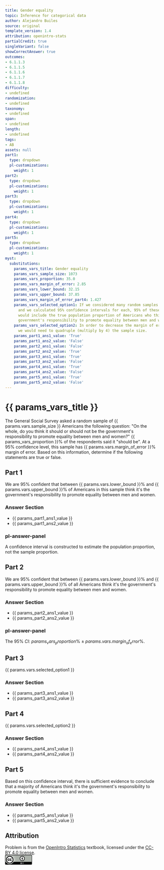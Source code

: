 ```yaml
---
title: Gender equality
topic: Inference for categorical data
author: Alejandro Builes
source: original
template_version: 1.4
attribution: openintro-stats
partialCredit: true
singleVariant: false
showCorrectAnswer: true
outcomes:
- 6.1.1.3
- 6.1.1.5
- 6.1.1.6
- 6.1.1.7
- 6.1.1.8
difficulty:
- undefined
randomization:
- undefined
taxonomy:
- undefined
span:
- undefined
length:
- undefined
tags:
- AB
assets: null
part1:
  type: dropdown
  pl-customizations:
    weight: 1
part2:
  type: dropdown
  pl-customizations:
    weight: 1
part3:
  type: dropdown
  pl-customizations:
    weight: 1
part4:
  type: dropdown
  pl-customizations:
    weight: 1
part5:
  type: dropdown
  pl-customizations:
    weight: 1
myst:
  substitutions:
    params_vars_title: Gender equality
    params_vars_sample_size: 1073
    params_vars_proportion: 35.0
    params_vars_margin_of_error: 2.85
    params_vars_lower_bound: 32.15
    params_vars_upper_bound: 37.85
    params_vars_margin_of_error_part4: 1.427
    params_vars_selected_option1: If we considered many random samples of 1073 Americans,
      and we calculated 95% confidence intervals for each, 95% of these intervals
      would include the true population proportion of Americans who think it's the
      government's responsibility to promote equality between men and women.
    params_vars_selected_option2: In order to decrease the margin of error to 0.02853901176713798%,
      we would need to quadruple (multiply by 4) the sample size.
    params_part1_ans1_value: 'True'
    params_part1_ans2_value: 'False'
    params_part2_ans1_value: 'False'
    params_part2_ans2_value: 'True'
    params_part3_ans1_value: 'True'
    params_part3_ans2_value: 'False'
    params_part4_ans1_value: 'True'
    params_part4_ans2_value: 'False'
    params_part5_ans1_value: 'True'
    params_part5_ans2_value: 'False'
---
```

# {{ params_vars_title }}
The General Social Survey asked a random sample of {{ params.vars.sample_size }} Americans the following question: "On the whole, do you think it should or should not be the government's responsibility to promote equality between men and women?" {{ params_vars_proportion }}% of the respondents said it "should be". At a 95% confidence level, this sample has {{ params.vars.margin_of_error }}% margin of error. Based on this information, determine if the following statements are true or false.

## Part 1

We are 95% confident that between {{ params.vars.lower_bound }}% and {{ params.vars.upper_bound }}% of Americans in this sample think it's the government's responsibility to promote equality between men and women.

### Answer Section

- {{ params_part1_ans1_value }}
- {{ params_part1_ans2_value }}

### pl-answer-panel

A confidence interval is constructed to estimate the population proportion, not the sample proportion.

## Part 2

We are 95% confident that between {{ params.vars.lower_bound }}% and {{ params.vars.upper_bound }}% of all Americans think it's the government's responsibility to promote equality between men and women.

### Answer Section

- {{ params_part2_ans1_value }}
- {{ params_part2_ans2_value }}

### pl-answer-panel

The $95$% $CI:$ ${{ params_vars_proportion }}$% $\pm$ ${{ params.vars.margin_of_error }}$%.

## Part 3

{{ params.vars.selected_option1 }}

### Answer Section

- {{ params_part3_ans1_value }}
- {{ params_part3_ans2_value }}

## Part 4

{{ params.vars.selected_option2 }}

### Answer Section

- {{ params_part4_ans1_value }}
- {{ params_part4_ans2_value }}

## Part 5

Based on this confidence interval, there is sufficient evidence to conclude that a majority of Americans think it's the government's responsibility to promote equality between men and women.

### Answer Section

- {{ params_part5_ans1_value }}
- {{ params_part5_ans2_value }}

## Attribution

Problem is from the [OpenIntro Statistics](https://openintro.org/book/os/) textbook, licensed under the [CC-BY 4.0 license](https://creativecommons.org/licenses/by/4.0/).<br>![Image representing the Creative Commons 4.0 BY license.](https://raw.githubusercontent.com/firasm/bits/master/by.png)
